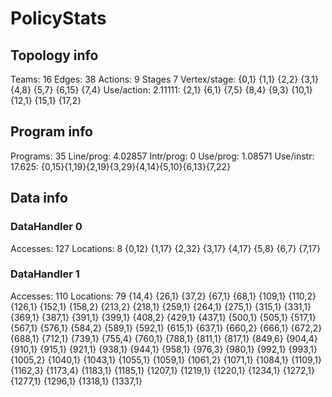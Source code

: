 # PolicyStats
## Topology info
Teams:		16
Edges:		38
Actions:	9
Stages		7
Vertex/stage:	{0,1} {1,1} {2,2} {3,1} {4,8} {5,7} {6,15} {7,4} 
Use/action:	2.11111: {2,1} {6,1} {7,5} {8,4} {9,3} {10,1} {12,1} {15,1} {17,2} 

## Program info
Programs:	35
Line/prog:	4.02857
Intr/prog:	0
Use/prog:	1.08571
Use/instr:	17.625: {0,15}{1,19}{2,19}{3,29}{4,14}{5,10}{6,13}{7,22}

## Data info

### DataHandler 0
Accesses:	127
Locations:	8
{0,12} {1,17} {2,32} {3,17} {4,17} {5,8} {6,7} {7,17} 

### DataHandler 1
Accesses:	110
Locations:	79
{14,4} {26,1} {37,2} {67,1} {68,1} {109,1} {110,2} {126,1} {152,1} {158,2} {213,2} {218,1} {259,1} {264,1} {275,1} {315,1} {331,1} {369,1} {387,1} {391,1} {399,1} {408,2} {429,1} {437,1} {500,1} {505,1} {517,1} {567,1} {576,1} {584,2} {589,1} {592,1} {615,1} {637,1} {660,2} {666,1} {672,2} {688,1} {712,1} {739,1} {755,4} {760,1} {788,1} {811,1} {817,1} {849,6} {904,4} {910,1} {915,1} {921,1} {938,1} {944,1} {958,1} {976,3} {980,1} {992,1} {993,1} {1005,2} {1040,1} {1043,1} {1055,1} {1059,1} {1061,2} {1071,1} {1084,1} {1109,1} {1162,3} {1173,4} {1183,1} {1185,1} {1207,1} {1219,1} {1220,1} {1234,1} {1272,1} {1277,1} {1296,1} {1318,1} {1337,1} 